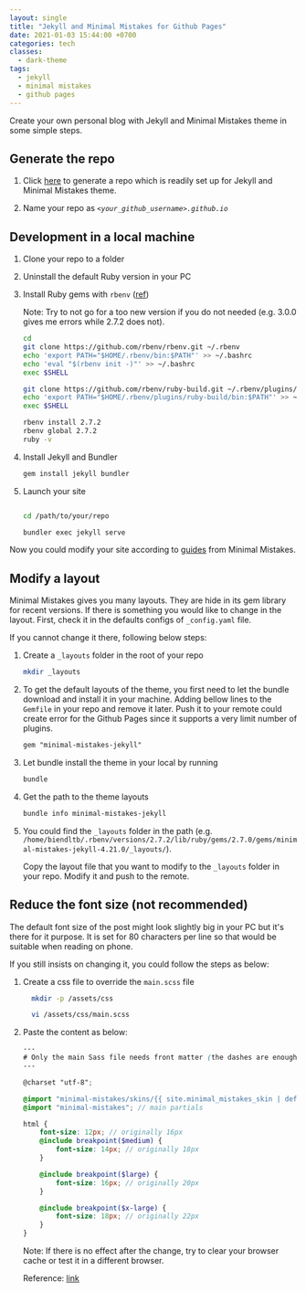 ```yaml
---
layout: single
title: "Jekyll and Minimal Mistakes for Github Pages"
date: 2021-01-03 15:44:00 +0700
categories: tech
classes:
  - dark-theme
tags:
  - jekyll
  - minimal mistakes
  - github pages
---
```


Create your own personal blog with Jekyll and Minimal Mistakes theme in some simple steps.

## Generate the repo

1. Click [here](https://github.com/mmistakes/mm-github-pages-starter/generate) to generate a repo which is readily set up for Jekyll and Minimal Mistakes theme.

2. Name your repo as _`<your_github_username>.github.io`_

## Development in a local machine

1. Clone your repo to a folder

2. Uninstall the default Ruby version in your PC

3. Install Ruby gems with `rbenv` ([ref](https://gorails.com/setup/ubuntu/18.04))

    Note: Try to not go for a too new version if you do not needed (e.g. 3.0.0 gives me errors while 2.7.2 does not).

    ```bash
    cd
    git clone https://github.com/rbenv/rbenv.git ~/.rbenv
    echo 'export PATH="$HOME/.rbenv/bin:$PATH"' >> ~/.bashrc
    echo 'eval "$(rbenv init -)"' >> ~/.bashrc
    exec $SHELL

    git clone https://github.com/rbenv/ruby-build.git ~/.rbenv/plugins/ruby-build
    echo 'export PATH="$HOME/.rbenv/plugins/ruby-build/bin:$PATH"' >> ~/.bashrc
    exec $SHELL

    rbenv install 2.7.2
    rbenv global 2.7.2
    ruby -v
    ```

4. Install Jekyll and Bundler

    ```bash
    gem install jekyll bundler
    ```

5. Launch your site

    ```bash

    cd /path/to/your/repo

    bundler exec jekyll serve
    ```

Now you could modify your site according to [guides](https://mmistakes.github.io/minimal-mistakes/docs/configuration/) from Minimal Mistakes.


## Modify a layout

Minimal Mistakes gives you many layouts. They are hide in its gem library for recent versions. If there is something you would like to change in the layout. First, check it in the defaults configs of `_config.yaml` file. 

If you cannot change it there, following below steps:

1. Create a `_layouts` folder in the root of your repo
    ```bash
    mkdir _layouts
    ```

2. To get the default layouts of the theme, you first need to let the bundle download and install it in your machine. Adding bellow lines to the `Gemfile` in your repo and remove it later. Push it to your remote could create error for the Github Pages since it supports a very limit number of plugins.
    ```txt
    gem "minimal-mistakes-jekyll"
    ```

3. Let bundle install the theme in your local by running
    ```bash
    bundle
    ```

4. Get the path to the theme layouts
    ```bash
    bundle info minimal-mistakes-jekyll
    ```

5. You could find the `_layouts` folder in the path (e.g. `/home/biendltb/.rbenv/versions/2.7.2/lib/ruby/gems/2.7.0/gems/minimal-mistakes-jekyll-4.21.0/_layouts/`).

    Copy the layout file that you want to modify to the `_layouts` folder in your repo. Modify it and push to the remote.


## Reduce the font size (not recommended)

The default font size of the post might look slightly big in your PC but it's there for it purpose. It is set for 80 characters per line so that would be suitable when reading on phone.

If you still insists on changing it, you could follow the steps as below:

1. Create a css file to override the `main.scss` file
    ```bash
      mkdir -p /assets/css

      vi /assets/css/main.scss
    ```

2. Paste the content as below:
    ```scss
    --- 
    # Only the main Sass file needs front matter (the dashes are enough) 
    --- 

    @charset "utf-8";

    @import "minimal-mistakes/skins/{{ site.minimal_mistakes_skin | default: 'default' }}"; //skin
    @import "minimal-mistakes"; // main partials

    html {
        font-size: 12px; // originally 16px
        @include breakpoint($medium) {
            font-size: 14px; // originally 18px
        }

        @include breakpoint($large) {
            font-size: 16px; // originally 20px
        }

        @include breakpoint($x-large) {
            font-size: 18px; // originally 22px
        }
    }
    ```

    Note: If there is no effect after the change, try to clear your browser cache or test it in a different browser.

    Reference: [link](https://github.com/mmistakes/minimal-mistakes/issues/1219#issuecomment-326809412)